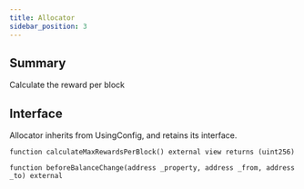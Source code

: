 ```yaml
---
title: Allocator
sidebar_position: 3
---
```


## Summary

Calculate the reward per block

## Interface

Allocator inherits from UsingConfig, and retains its interface.

`function calculateMaxRewardsPerBlock() external view returns (uint256)`

`function beforeBalanceChange(address _property, address _from, address _to) external`
